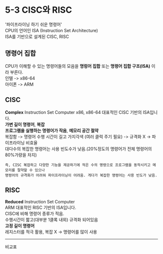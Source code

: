 # 5-3 CISC와 RISC
'파이프라이닝 하기 쉬운 명령어'   
CPU의 언어인 ISA (Instruction Set Architecture)   
ISA를 기반으로 설계된 CISC, RISC   

## 명령어 집합
CPU가 이해할 수 있는 명령어들의 모음을 **명렁어 집합** 또는 **명령어 집합 구조(ISA)** 이라 부른다.   
인텔 -> x86-64   
아이폰 -> ARM

## CISC
**Complex** Instruction Set Computer
x86, x86-64 대표적인 CISC 기반의 ISA입니다.   
**가변 길이 명령어**, **복잡**   
**프로그램을 실행하는 명령어가 작음**, **메모리 공간 절약**   
복잡함 -> 명령어 수행 시간이 길고 가지각색 (여러 클럭 주기 필요) -> 규격화 X -> 파이프라이닝 비효율   
대다수의 복잡한 명령어는 사용 빈도수가 낮음.(20%정도의 명령어가 전체 명령어의 80%가량을 차지)   
```
즉, CISC 복잡하고 다양한 기능을 제공하기에 적은 수의 명령으로 프로그램을 동작시키고 메모리를 절약할 수 있으나
명령어의 규격화가 어려워 파이프라이닝이 어려움. 게다가 복잡한 명령어는 사용 빈도가 낮음.
```

## RISC
**Reduced** Instruction Set Computer   
ARM 대표적인 RISC 기반의 ISA입니다.   
CISC에 비해 명령어 종류가 적음.   
수행시간이 짧고(대부분 1클록 내외) 규격화 되어있음   
**고정 길이 명령어**   
레지스터를 적극 활용, 복잡 X -> 명령어를 많이 사용   

<hr>
비교표

